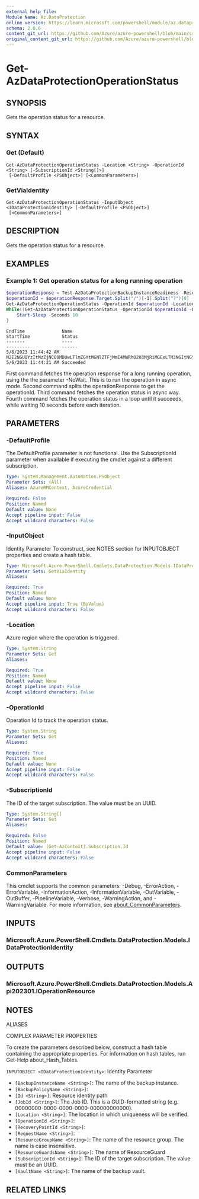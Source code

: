```yaml
---
external help file: 
Module Name: Az.DataProtection
online version: https://learn.microsoft.com/powershell/module/az.dataprotection/get-azdataprotectionoperationstatus
schema: 2.0.0
content_git_url: https://github.com/Azure/azure-powershell/blob/main/src/DataProtection/help/Get-AzDataProtectionOperationStatus.md
original_content_git_url: https://github.com/Azure/azure-powershell/blob/main/src/DataProtection/help/Get-AzDataProtectionOperationStatus.md
---
```


# Get-AzDataProtectionOperationStatus

## SYNOPSIS
Gets the operation status for a resource.

## SYNTAX

### Get (Default)
```
Get-AzDataProtectionOperationStatus -Location <String> -OperationId <String> [-SubscriptionId <String[]>]
 [-DefaultProfile <PSObject>] [<CommonParameters>]
```

### GetViaIdentity
```
Get-AzDataProtectionOperationStatus -InputObject <IDataProtectionIdentity> [-DefaultProfile <PSObject>]
 [<CommonParameters>]
```

## DESCRIPTION
Gets the operation status for a resource.

## EXAMPLES

### Example 1: Get operation status for a long running operation
```powershell
$operationResponse = Test-AzDataProtectionBackupInstanceReadiness -ResourceGroupName $resourceGroupName -VaultName $vaultName -SubscriptionId $subId -BackupInstance $backupInstanceClientObject.Property -NoWait
$operationId = $operationResponse.Target.Split("/")[-1].Split("?")[0]
Get-AzDataProtectionOperationStatus -OperationId $operationId -Location $vault.Location -SubscriptionId $subId
While((Get-AzDataProtectionOperationStatus -OperationId $operationId -Location $vault.Location -SubscriptionId $subId).Status -eq "Inprogress"){
	Start-Sleep -Seconds 10
}
```

```output
EndTime              Name                                                                                                 StartTime            Status
-------              ----                                                                                                 ---------            ------
5/6/2023 11:44:42 AM N2E2NGU0YzItMzZjNC00MDUwLTlmZGYtMGNlZTFjMmI4MWRhO2U3MjRiMGExLTM3NGItNGYwYS05ZDRlLTQxZWQ5Nzg5MzhkZg== 5/6/2023 11:44:21 AM Succeeded
```

First command fetches the operation response for a long running operation, using the the parameter -NoWait.
This is to run the operation in async mode.
Second command splits the operationResponse to get the operationId.
Third command fetches the operation status in async way.
Fourth command fetches the operation status in a loop until it succeeds, while waiting 10 seconds before each iteration.

## PARAMETERS

### -DefaultProfile
The DefaultProfile parameter is not functional.
Use the SubscriptionId parameter when available if executing the cmdlet against a different subscription.

```yaml
Type: System.Management.Automation.PSObject
Parameter Sets: (All)
Aliases: AzureRMContext, AzureCredential

Required: False
Position: Named
Default value: None
Accept pipeline input: False
Accept wildcard characters: False
```

### -InputObject
Identity Parameter
To construct, see NOTES section for INPUTOBJECT properties and create a hash table.

```yaml
Type: Microsoft.Azure.PowerShell.Cmdlets.DataProtection.Models.IDataProtectionIdentity
Parameter Sets: GetViaIdentity
Aliases:

Required: True
Position: Named
Default value: None
Accept pipeline input: True (ByValue)
Accept wildcard characters: False
```

### -Location
Azure region where the operation is triggered.

```yaml
Type: System.String
Parameter Sets: Get
Aliases:

Required: True
Position: Named
Default value: None
Accept pipeline input: False
Accept wildcard characters: False
```

### -OperationId
Operation Id to track the operation status.

```yaml
Type: System.String
Parameter Sets: Get
Aliases:

Required: True
Position: Named
Default value: None
Accept pipeline input: False
Accept wildcard characters: False
```

### -SubscriptionId
The ID of the target subscription.
The value must be an UUID.

```yaml
Type: System.String[]
Parameter Sets: Get
Aliases:

Required: False
Position: Named
Default value: (Get-AzContext).Subscription.Id
Accept pipeline input: False
Accept wildcard characters: False
```

### CommonParameters
This cmdlet supports the common parameters: -Debug, -ErrorAction, -ErrorVariable, -InformationAction, -InformationVariable, -OutVariable, -OutBuffer, -PipelineVariable, -Verbose, -WarningAction, and -WarningVariable. For more information, see [about_CommonParameters](http://go.microsoft.com/fwlink/?LinkID=113216).

## INPUTS

### Microsoft.Azure.PowerShell.Cmdlets.DataProtection.Models.IDataProtectionIdentity

## OUTPUTS

### Microsoft.Azure.PowerShell.Cmdlets.DataProtection.Models.Api202301.IOperationResource

## NOTES

ALIASES

COMPLEX PARAMETER PROPERTIES

To create the parameters described below, construct a hash table containing the appropriate properties. For information on hash tables, run Get-Help about_Hash_Tables.


`INPUTOBJECT <IDataProtectionIdentity>`: Identity Parameter
  - `[BackupInstanceName <String>]`: The name of the backup instance.
  - `[BackupPolicyName <String>]`: 
  - `[Id <String>]`: Resource identity path
  - `[JobId <String>]`: The Job ID. This is a GUID-formatted string (e.g. 00000000-0000-0000-0000-000000000000).
  - `[Location <String>]`: The location in which uniqueness will be verified.
  - `[OperationId <String>]`: 
  - `[RecoveryPointId <String>]`: 
  - `[RequestName <String>]`: 
  - `[ResourceGroupName <String>]`: The name of the resource group. The name is case insensitive.
  - `[ResourceGuardsName <String>]`: The name of ResourceGuard
  - `[SubscriptionId <String>]`: The ID of the target subscription. The value must be an UUID.
  - `[VaultName <String>]`: The name of the backup vault.

## RELATED LINKS


